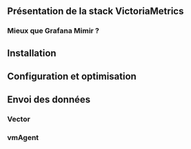 ## Présentation de la stack VictoriaMetrics

### Mieux que Grafana Mimir ?


## Installation

## Configuration et optimisation

## Envoi des données

### Vector
### vmAgent


